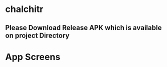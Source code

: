 # chalchitr


## Please Download Release APK which is available on project Directory




# App Screens







